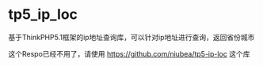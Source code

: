 # tp5_ip_loc
基于ThinkPHP5.1框架的ip地址查询库，可以针对ip地址进行查询，返回省份城市


这个Respo已经不用了，请使用 https://github.com/niubea/tp5-ip-loc 这个库
